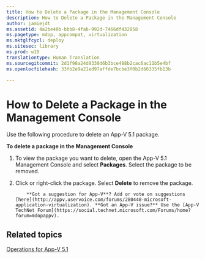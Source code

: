 ```yaml
---
title: How to Delete a Package in the Management Console
description: How to Delete a Package in the Management Console
author: jamiejdt
ms.assetid: 4a2be40b-bbb8-4fab-992d-7466df432858
ms.pagetype: mdop, appcompat, virtualization
ms.mktglfcycl: deploy
ms.sitesec: library
ms.prod: w10
translationtype: Human Translation
ms.sourcegitcommit: 2d1f98a24d9330d6b3bce488b2cac6ac11b5e4bf
ms.openlocfilehash: 33fb2e9a21ed97affde7bcbe3f0b2d66335fb13b

---
```



# How to Delete a Package in the Management Console


Use the following procedure to delete an App-V 5.1 package.

**To delete a package in the Management Console**

1.  To view the package you want to delete, open the App-V 5.1 Management Console and select **Packages**. Select the package to be removed.

2.  Click or right-click the package. Select **Delete** to remove the package.

    
            **Got a suggestion for App-V**? Add or vote on suggestions [here](http://appv.uservoice.com/forums/280448-microsoft-application-virtualization). **Got an App-V issue?** Use the [App-V TechNet Forum](https://social.technet.microsoft.com/Forums/home?forum=mdopappv).

## Related topics


[Operations for App-V 5.1](operations-for-app-v-51.md)

 

 








<!--HONumber=Jun16_HO4-->


